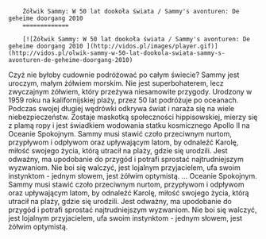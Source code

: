 
        Żółwik Sammy: W 50 lat dookoła świata / Sammy's avonturen: De geheime doorgang 2010 
        =============
        
        [![Żółwik Sammy: W 50 lat dookoła świata / Sammy's avonturen: De geheime doorgang 2010 ](http://vidos.pl/images/player.gif)](http://vidos.pl/olwik-sammy-w-50-lat-dookola-swiata-sammy-s-avonturen-de-geheime-doorgang-2010)
        
        
 Czyż nie byłoby cudownie podróżować po całym świecie? Sammy jest uroczym, małym żółwiem morskim. Nie jest superbohaterem, lecz zwyczajnym żółwiem, który przeżywa niesamowite przygody. Urodzony w 1959 roku na kalifornijskiej plaży, przez 50 lat podróżuje po oceanach. Podczas swojej długiej wędrówki odkrywa świat i naraża się na wiele niebezpieczeństw. Zostaje maskotką społeczności hippisowskiej, mierzy się z plamą ropy i jest świadkiem wodowania statku kosmicznego Apollo II na Oceanie Spokojnym. Sammy musi stawić czoło przeciwnym nurtom, przypływom i odpływom oraz upływającym latom, by odnaleźć Karolę, miłość swojego życia, którą utracił na plaży, gdzie się urodzili. Jest odważny, ma upodobanie do przygód i potrafi sprostać najtrudniejszym wyzwaniom. Nie boi się walczyć, jest lojalnym przyjacielem, ufa swoim instynktom - jednym słowem, jest żółwim optymistą.   ... Oceanie Spokojnym. Sammy musi stawić czoło przeciwnym nurtom, przypływom i odpływom oraz upływającym latom, by odnaleźć Karolę, miłość swojego życia, którą utracił na plaży, gdzie się urodzili. Jest odważny, ma upodobanie do przygód i potrafi sprostać najtrudniejszym wyzwaniom. Nie boi się walczyć, jest lojalnym przyjacielem, ufa swoim instynktom - jednym słowem, jest żółwim optymistą.
    